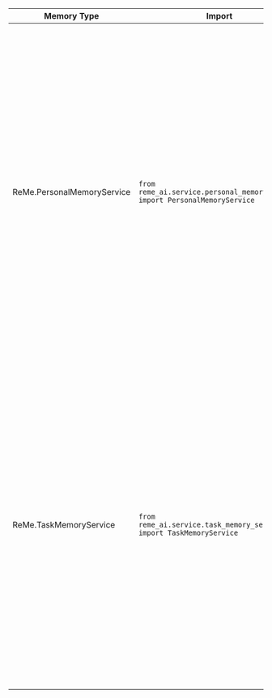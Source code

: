 <table>
<colgroup>
<col style="width: 20%">
<col style="width: 25%">
<col style="width: 15%">
<col style="width: 40%">
</colgroup>
<thead>
<tr>
<th>Memory Type</th>
<th>Import</th>
<th>Note</th>
<th>Description</th>
</tr>
</thead>
<tbody>
<tr>
<td>ReMe.PersonalMemoryService</td>
<td><code>from reme_ai.service.personal_memory_service import PersonalMemoryService</code></td>
<td><a href="https://github.com/modelscope/ReMe">GitHub</a><br>Env: <code>FLOW_EMBEDDING_API_KEY</code>, <code>FLOW_EMBEDDING_BASE_URL</code>, <code>FLOW_LLM_API_KEY</code>, <code>FLOW_LLM_BASE_URL</code></td>
<td>ReMe's personalized memory service (formerly MemoryScope) empowers you to generate, retrieve, and share customized memories. Leveraging advanced LLM, embedding, and vector store technologies, it builds a comprehensive memory system with intelligent, context- and time-aware memory management—seamlessly enabling you to configure and deploy powerful AI agents.</td>
</tr>
<tr>
<td>ReMe.TaskMemoryService</td>
<td><code>from reme_ai.service.task_memory_service import TaskMemoryService</code></td>
<td>Same as above</td>
<td>ReMe's task-oriented memory service helps you efficiently manage and schedule task-related memories, enhancing both the accuracy and efficiency of task execution. Powered by LLM capabilities, it supports flexible creation, retrieval, update, and deletion of memories across diverse task scenarios—enabling you to effortlessly build and scale robust agent-based task systems.</td>
</tr>
</tbody>
</table>
